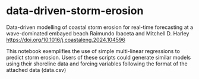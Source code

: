 # data-driven-storm-erosion
Data-driven modelling of coastal storm erosion for real-time forecasting at a wave-dominated embayed beach
Raimundo Ibaceta and Mitchell D. Harley 
https://doi.org/10.1016/j.coastaleng.2024.104596

This notebook exemplifies the use of simple multi-linear regressions to predict storm erosion. Users of these scripts could generate similar models using their shoreline data and forcing variables following the format of the attached data (data.csv)

